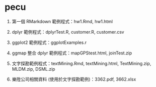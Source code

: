 # pecu

1. 第一個 RMarkdown 範例程式：hw1.Rmd, hw1.html

2. dplyr 範例程式：dplyrTest.R, customer.R, customer.csv

3. ggplot2 範例程式：ggplotExamples.r

4. ggmap 整合 dplyr 範例程式：mapGPStest.html, joinTest.zip

5. 文字探勘範例程式：textMining.Rmd, textMining.html, TextMining.zip, MLDM.zip, DSML.zip

6. 樂陞公司相關資料 (使用於文字探勘範例)：3362.pdf, 3662.xlsx

